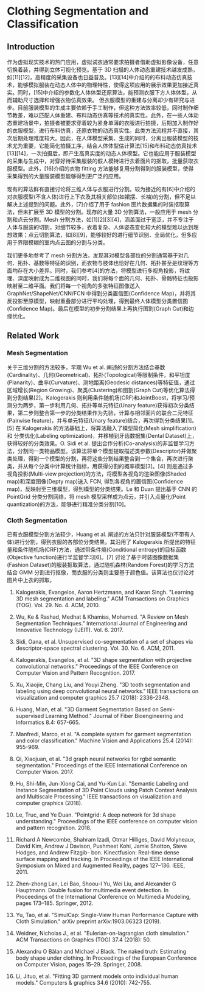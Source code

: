 
# Clothing Segmentation and Classification

## Introduction

作为虚拟现实技术的热门应用，虚拟试衣通常要求拍摄者借助虚拟影像设备，任意切换着装，并得到立体可视化预览。基于 3D 扫描的人体动态重建技术越发成熟，如[11][12]，高精度的采集设备也日益普及。[13][14]中介绍的的布料动态仿真技术，能够模拟服装在动态人体中的物理特性，使得这项应用的展示效果更加接近真实。同时，[15]中介绍的参数化人体体型还原算法，能预测衣服下方人体体型，从而辅助尺寸选择和增强衣物仿真效果。 但衣服模型的重建与分离却少有研究与进步。目前服装模型的生成主要依赖于手工制作，但这种方法效率较低，同时制作细节教差，难以匹配人体重建、布料动态仿真等技术的真实性。此外，在一些人体动态重建场景中，拍摄者被要求穿着较为紧身单薄的衣服进行拍摄，后期加入制作好的衣服模型，进行布料仿真，还原衣物的动态真实性。此类方法流程并不直接，其次后期处理难度较大。因此，在人体模型采集、生成的同时，分离出服装模型的技术尤为重要，它能简化拍摄工序，结合人体体型估计算法[15]和布料动态仿真技术[13][14]，一次拍摄后，即产生高真实度的动态人体模型。它也能应用于服装模型的采集与生成中，对穿好待采集服装的假人模特进行衣着面片的抠取，批量获取衣服模型。此外，[16]介绍的衣物 fitting 方法能够复用分割得到的服装模型，使得采集得到的大量服装模型能够得到更广泛的应用。

现有的算法鲜有直接讨论将三维人体与衣服进行分割。较为接近的有[6]中介绍的对衣服模型(不含人体)进行上下衣及其相关部位(如裙摆、长袖)的分割，但不足以解决上述提到的问题。此外，[7]介绍了用于 fashion 图片数据集的时装抠取算法，但未扩展至 3D 模型的分割。现存的大量 3D 分割算法，一般应用于 mesh 分割和点云分割。Mesh 分割方法，如[1][2][3][4]，涵盖面过于宽泛，并不专注于人体与服装的切割，对细节较多，衣着复杂、人体姿态变化较大的模型难以达到理想效果；点云切割算法，如[8][9]，能够较好的进行细节识别、全局优化，但多应用于界限模糊的室内点云图的分割与分类。

我们更多地参考了 mesh 分割方法，发现其对模型各部位的分割通常基于对几何、拓扑、基数等特征的识别，而衣物与肢体也恰好在几何、拓扑甚至是纹理等方面均存在大小差异。同时，我们参考[4]的方法，将模型进行多视角投影，将纹理、深度映射成为二维视图的同时，我们将每个面的几何、拓扑、骨骼特征也投影映射至二维平面。我们将每一个视角的多张特征图像送入 GraphNet/ShapeNet/CNN/FCN 中得到分类置信图(Confidence Map)，并将其反投影至原模型，映射重叠部分进行平均处理，得到最终人体模型分类置信图(Confidence Map)。最后在模型的初步分割结果上再执行图割(Graph Cut)和边缘优化。

## Related Work

### Mesh Segmentation

关于三维分割的方法较多，早期 Wu et al. 阐述的分割方法结合基数(Cardinality)、几何(Geometrical)、拓扑(Topological)等限制条件，和平坦度(Planarity)、曲率(Curvature)、测地距离(Geodesic distances)等特征值，通过区域增长(Region Growing)、聚类(Clustering)和图割(Graph Cut)等优化算法得到分割结果[2]。Kalogerakis 则利用条件随机场(CRF)和JointBoost，将学习/预测分为两步，第一步利用几何、拓扑等单元特征(Unary feature)获得初次分类结果，第二步则整合第一步的分类结果作为先验，计算与相邻面片的联合二元特征(Pairwise feature)，并与单元特征(Unary feature)结合，再次得到分类结果[1]。[5] 在 Kalogerakis 的方法基础上，将算法融入了模型简化(Mesh simplification) 和 分类优化(Labeling optimization)，并移植到牙齿数据集(Dental Dataset)上，获得较好的分类效果。O. Sidi et al. 提出合作分析(Co-analysis)的非监督学习方法，分割同一类物品模型。该算法将单个模型提取描述类参数(Descriptor)并做聚类处理，得到一个模型的分割，再将这些分割结果整合到一个集合，再次进行聚类，并从每个分类中计算统计指标，用获得分割的概率模型[3]。[4] 则是通过多视角投影(Multi-view projection)的方法，将模型各视角的渲染图像(Shaded map)和深度图像(Depty map)送入 FCN, 得到各视角的置信图(Confidence map)，反映射至三维模型，得到模型的分类结果。Le 和 Duan 提出基于 CNN 的 PointGrid 分类分割网络，将 mesh 模型采样成为点云，并引入点量化(Point quantization)的方法，能够进行精准分类分割[10]。

### Cloth Segmentation

已有衣服模型分割方法较少，Huang et al. 阐述的方法只针对服装模型(不带有人体)进行分割，得到衣服的各部位分类结果。其沿用了 Kalogerakis 所提出的特征量和条件随机场(CRF)方法，通过带条件熵(Conditional entropy)的目标函数(Objective function)进行半监督学习[6]。[7] 讨论了基于时装图像数据集(Fashion Dataset)的服装抠取算法，通过随机森林(Random Forest)的学习方法结合 GMM 分割进行抠像，而衣服的分类则主要基于颜色值。该算法也仅讨论对图片中上衣的抓取，

1. Kalogerakis, Evangelos, Aaron Hertzmann, and Karan Singh. "Learning 3D mesh segmentation and labeling." ACM Transactions on Graphics (TOG). Vol. 29. No. 4. ACM, 2010.

2. Wu, Ke & Rashad, Medhat & Khamiss, Mohamed. "A Review on Mesh Segmentation Techniques." International Journal of Engineering and Innovative Technology (IJEIT). Vol. 6. 2017. 

3. Sidi, Oana, et al. Unsupervised co-segmentation of a set of shapes via descriptor-space spectral clustering. Vol. 30. No. 6. ACM, 2011.

4. Kalogerakis, Evangelos, et al. "3D shape segmentation with projective convolutional networks." Proceedings of the IEEE Conference on Computer Vision and Pattern Recognition. 2017.

5. Xu, Xiaojie, Chang Liu, and Youyi Zheng. "3D tooth segmentation and labeling using deep convolutional neural networks." IEEE transactions on visualization and computer graphics 25.7 (2018): 2336-2348.

6. Huang, Mian, et al. "3D Garment Segmentation Based on Semi-supervised Learning Method." Journal of Fiber Bioengineering and Informatics 8.4: 657-665.

7. Manfredi, Marco, et al. "A complete system for garment segmentation and color classification." Machine Vision and Applications 25.4 (2014): 955-969.

8. Qi, Xiaojuan, et al. "3d graph neural networks for rgbd semantic segmentation." Proceedings of the IEEE International Conference on Computer Vision. 2017.

9. Hu, Shi-Min, Jun-Xiong Cai, and Yu-Kun Lai. "Semantic Labeling and Instance Segmentation of 3D Point Clouds using Patch Context Analysis and Multiscale Processing." IEEE transactions on visualization and computer graphics (2018).

10. Le, Truc, and Ye Duan. "Pointgrid: A deep network for 3d shape understanding." Proceedings of the IEEE conference on computer vision and pattern recognition. 2018.

11. Richard A Newcombe, Shahram Izadi, Otmar Hilliges, David Molyneaux, David Kim, Andrew J Davison, Pushmeet Kohi, Jamie Shotton, Steve Hodges, and Andrew Fitzgib- bon. Kinectfusion: Real-time dense surface mapping and tracking. In Proceedings of the IEEE International Symposium on Mixed and Augmented Reality, pages 127–136. IEEE, 2011.

12. Zhen-zhong Lan, Lei Bao, Shoou-I Yu, Wei Liu, and Alexander G Hauptmann. Double fusion for multimedia event detection. In Proceedings of the International Conference on Multimedia Modeling, pages 173–185. Springer, 2012.

13. Yu, Tao, et al. "SimulCap: Single-View Human Performance Capture with Cloth Simulation." arXiv preprint arXiv:1903.06323 (2019).

14. Weidner, Nicholas J., et al. "Eulerian-on-lagrangian cloth simulation." ACM Transactions on Graphics (TOG) 37.4 (2018): 50.

15. Alexandru O Bălan and Michael J Black. The naked truth: Estimating body shape under clothing. In Proceedings of the European Conference on Computer Vision, pages 15–29. Springer, 2008.

16. Li, Jituo, et al. "Fitting 3D garment models onto individual human models." Computers & graphics 34.6 (2010): 742-755.

